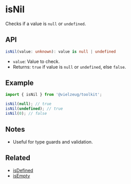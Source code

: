 # isNil

Checks if a value is `null` or `undefined`.

## API

```ts
isNil(value: unknown): value is null | undefined
```

- `value`: Value to check.
- Returns: `true` if value is `null` or `undefined`, else `false`.

## Example

```ts
import { isNil } from '@vielzeug/toolkit';

isNil(null); // true
isNil(undefined); // true
isNil(0); // false
```

## Notes

- Useful for type guards and validation.

## Related

- [isDefined](./isDefined.md)
- [isEmpty](./isEmpty.md)
